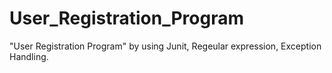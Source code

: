 # User_Registration_Program
"User Registration Program" by using Junit, Regeular expression, Exception Handling.
